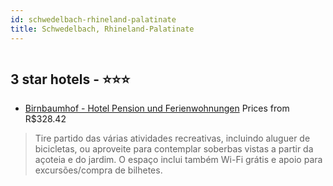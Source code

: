 ```yaml
---
id: schwedelbach-rhineland-palatinate
title: Schwedelbach, Rhineland-Palatinate
---
```


<center><img src="https://i.travelapi.com/hotels/3000000/2690000/2688200/2688198/61acd5c0_z.jpg" alt="" /></center>


##  3 star hotels - ⭐️⭐️⭐️

-    [Birnbaumhof - Hotel Pension und Ferienwohnungen](https://www.hurb.com/br/aud/https://www.hurb.com/br/hotels/schwedelbach/birnbaumhof-hotel-pension-und-ferienwohnungen-HT-P6G0?cmp=18055) Prices from R$328.42
   > Tire partido das várias atividades recreativas, incluindo aluguer de bicicletas, ou aproveite para contemplar soberbas vistas a partir da açoteia e do jardim. O espaço inclui também Wi-Fi grátis e apoio para excursões/compra de bilhetes.
